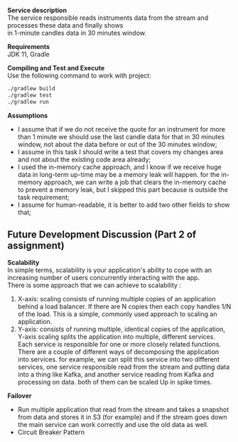 

**Service description**<br/>
The service responsible reads instruments data from the stream and processes these data and finally shows <br/>
in 1-minute candles data in 30 minutes window. <br/>

**Requirements**<br/>
JDK 11, Gradle

**Compiling and Test and Execute**<br/>
Use the following command to work with project:<br/>

```diff
./gradlew build
./gradlew test
./gradlew run
```

**Assumptions**<br/>
* I assume that if we do not receive the quote for an instrument for more than 1 minute we should use the last candle data for that in 30 minutes window, not about the data before or out of the 30 minutes window;<br/>
* I assume in this task I should write a test that covers my changes area and not about the existing code area already;<br/>
* I used the in-memory cache approach, and I know if we receive huge data in long-term up-time may be a memory leak will happen. for the in-memory approach, we can write a job that clears the in-memory cache to prevent a memory leak, but I skipped this part because is outside the task requirement;<br/>
* I assume for human-readable, it is better to add two other fields to show that;<br/>


## Future Development Discussion (Part 2 of assignment)

**Scalability**<br/>
In simple terms, scalability is your application's ability to cope with an increasing number of users concurrently interacting with the app.<br/>
There is some approach that we can achieve to scalability :<br/>
1. X-axis: scaling consists of running multiple copies of an application behind a load balancer. If there are N copies then each copy handles 1/N of the load. This is a simple, commonly used approach to scaling an application.<br/>
2. Y-axis: consists of running multiple, identical copies of the application, Y-axis scaling splits the application into multiple, different services. Each service is responsible for one or more closely related functions.
   There are a couple of different ways of decomposing the application into services. for example, we can split this service into two different services, one service responsible read from the stream and putting data into a thing like Kafka,
   and another service reading from Kafka and processing on data. both of them can be scaled Up in spike times.<br/>

**Failover**<br/>
* Run multiple application that read from the stream and takes a snapshot from data and stores it in S3 (for example)
and if the stream goes down the main service can work correctly and use the old data as well.<br/>
* Circuit Breaker Pattern


